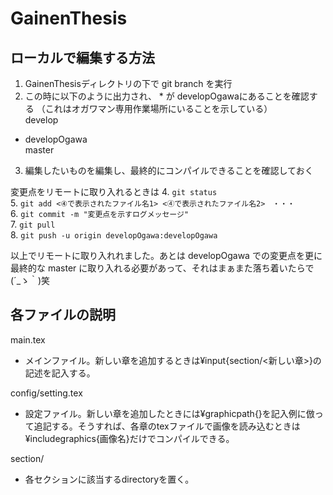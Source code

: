 # GainenThesis

## ローカルで編集する方法
1. GainenThesisディレクトリの下で git branch を実行  
2. この時に以下のように出力され、 * が developOgawaにあることを確認する （これはオガワマン専用作業場所にいることを示している）  
  develop  
* developOgawa  
  master  
3. 編集したいものを編集し、最終的にコンパイルできることを確認しておく  
  
変更点をリモートに取り入れるときは
4. `git status`   
5. `git add <④で表示されたファイル名1> <④で表示されたファイル名2>　・・・`  
6. `git commit -m "変更点を示すログメッセージ"`  
7. `git pull`  
8. `git push -u origin developOgawa:developOgawa`  

以上でリモートに取り入れれました。あとは developOgawa での変更点を更に最終的な master に取り入れる必要があって、それはまぁまた落ち着いたらで(´_ゝ｀)笑

## 各ファイルの説明
main.tex
- メインファイル。新しい章を追加するときは¥input{section/<新しい章>}の記述を記入する。  

config/setting.tex
- 設定ファイル。新しい章を追加したときには¥graphicpath{}を記入例に倣って追記する。そうすれば、各章のtexファイルで画像を読み込むときは¥includegraphics{画像名}だけでコンパイルできる。

section/
- 各セクションに該当するdirectoryを置く。
